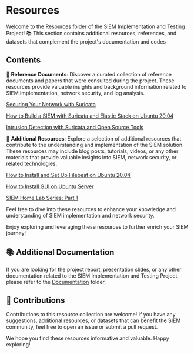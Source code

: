 # Resources

Welcome to the Resources folder of the SIEM Implementation and Testing Project! 📚 This section contains additional resources, references, and datasets that complement the project's documentation and codes 
## Contents

📖 **Reference Documents**: Discover a curated collection of reference documents and papers that were consulted during the project. These resources provide valuable insights and background information related to SIEM implementation, network security, and log analysis.

  [Securing Your Network with Suricata](https://www.digitalocean.com/community/tutorial_series/securing-your-network-with-suricata)

  [How to Build a SIEM with Suricata and Elastic Stack on Ubuntu 20.04](https://www.digitalocean.com/community/tutorials/how-to-build-a-siem-with-suricata-and-elastic-stack-on-ubuntu-20-04)

  [Intrusion Detection with Suricata and Open Source Tools](https://learn.microsoft.com/fr-fr/azure/network-watcher/network-watcher-intrusion-detection-open-source-tools)

🌟 **Additional Resources**: Explore a selection of additional resources that contribute to the understanding and implementation of the SIEM solution. These resources may include blog posts, tutorials, videos, or any other materials that provide valuable insights into SIEM, network security, or related technologies.

  [How to Install and Set Up Filebeat on Ubuntu 20.04](https://akintola-lonlon.medium.com/elasticsearch-how-to-install-and-set-up-filebeat-on-ubuntu-20-04-66375c967798)

  [How to Install GUI on Ubuntu Server](https://www.geeksforgeeks.org/how-to-install-gui-on-ubuntu-server/)

[SIEM Home Lab Series: Part 1](https://unicornsec.com/home/siem-home-lab-series-part-1)

Feel free to dive into these resources to enhance your knowledge and understanding of SIEM implementation and network security.

Enjoy exploring and leveraging these resources to further enrich your SIEM journey!

## 📚 Additional Documentation

If you are looking for the project report, presentation slides, or any other documentation related to the SIEM Implementation and Testing Project, please refer to the [Documentation](../Documentation) folder.

## 🤝 Contributions

Contributions to this resource collection are welcome! If you have any suggestions, additional resources, or datasets that can benefit the SIEM community, feel free to open an issue or submit a pull request.

We hope you find these resources informative and valuable. Happy exploring!

